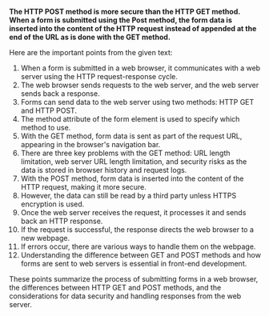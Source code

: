 **The HTTP POST method is more secure than the HTTP GET method. When a form is submitted using the Post method, the form data is inserted into the content of the HTTP request instead of appended at the end of the URL as is done with the GET method.**

Here are the important points from the given text:

1. When a form is submitted in a web browser, it communicates with a web server using the HTTP request-response cycle.
2. The web browser sends requests to the web server, and the web server sends back a response.
3. Forms can send data to the web server using two methods: HTTP GET and HTTP POST.
4. The method attribute of the form element is used to specify which method to use.
5. With the GET method, form data is sent as part of the request URL, appearing in the browser's navigation bar.
6. There are three key problems with the GET method: URL length limitation, web server URL length limitation, and security risks as the data is stored in browser history and request logs.
7. With the POST method, form data is inserted into the content of the HTTP request, making it more secure.
8. However, the data can still be read by a third party unless HTTPS encryption is used.
9. Once the web server receives the request, it processes it and sends back an HTTP response.
10. If the request is successful, the response directs the web browser to a new webpage.
11. If errors occur, there are various ways to handle them on the webpage.
12. Understanding the difference between GET and POST methods and how forms are sent to web servers is essential in front-end development.

These points summarize the process of submitting forms in a web browser, the differences between HTTP GET and POST methods, and the considerations for data security and handling responses from the web server.
